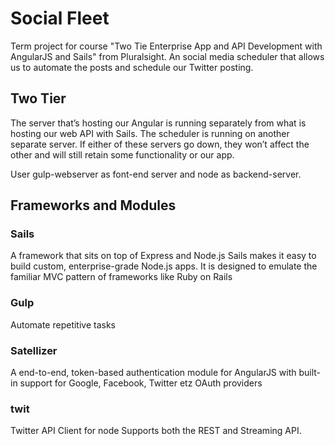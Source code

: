 # Social Fleet
Term project for course "Two Tie Enterprise App and API Development with AngularJS and Sails" from Pluralsight.
An social media scheduler that allows us to automate the posts and schedule our Twitter posting.
## Two Tier
The server that’s hosting our Angular is running separately from what is hosting our web API with Sails. The scheduler is running on another separate server.
If either of these servers go down, they won’t affect the other and will still retain some functionality or our app.

User gulp-webserver as font-end server and node as backend-server.
## Frameworks and Modules
### Sails
A framework that sits on top of Express and Node.js
Sails makes it easy to build custom, enterprise-grade Node.js apps. It is designed to emulate the familiar MVC pattern of frameworks like Ruby on Rails
### Gulp
Automate repetitive tasks
### Satellizer
A end-to-end, token-based authentication module for AngularJS with built-in support for Google, Facebook, Twitter etz OAuth providers
### twit
Twitter API Client for node
Supports both the REST and Streaming API.
